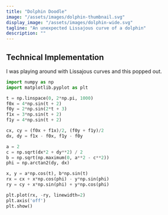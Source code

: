 ```yaml
---
title: "Dolphin Doodle"
image: "/assets/images/dolphin-thumbnail.svg"
display_image: "/assets/images/dolphin-wide.svg"
tagline: "An unexpected Lissajous curve of a dolphin"
description: ""
---
```




## Technical Implementation

I was playing around with Lissajous curves and this popped out. 


```python
import numpy as np
import matplotlib.pyplot as plt

t = np.linspace(0, 2*np.pi, 1000)
f0x = 4*np.sin(t + 2)
f0y = 2*np.sin(2*t + 3)
f1x = 3*np.sin(t + 2)
f1y = 4*np.sin(t + 2)

cx, cy = (f0x + f1x)/2, (f0y + f1y)/2
dx, dy = f1x - f0x, f1y - f0y

a = 2
c = np.sqrt(dx*2 + dy**2) / 2
b = np.sqrt(np.maximum(0, a**2 - c**2))
phi = np.arctan2(dy, dx)

x, y = a*np.cos(t), b*np.sin(t)
rx = cx + x*np.cos(phi) - y*np.sin(phi)
ry = cy + x*np.sin(phi) + y*np.cos(phi)

plt.plot(rx, -ry, linewidth=2)
plt.axis('off')
plt.show()    
```

